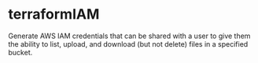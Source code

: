 # terraformIAM
Generate AWS IAM credentials that can be shared with a user to give them the ability to list, upload, and download (but not delete) files in a specified bucket.
